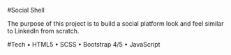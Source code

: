 #Social Shell

The purpose of this project is to build a social platform look and feel similar to LinkedIn from scratch.

#Tech
• HTML5
• SCSS
• Bootstrap 4/5
• JavaScript
